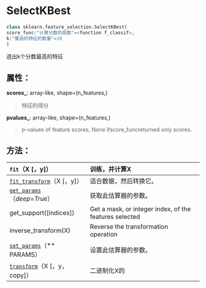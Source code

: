 # SelectKBest

```python
class sklearn.feature_selection.SelectKBest(
score_func:"计算分数的函数"=<function f_classif>, 
k:"要选的特征的数量"=10
)
```

选出k个分数最高的特征

## 属性：

**scores\_**: array-like, shape=\(n\_features,\)

> 特征的得分

**pvalues\_**: array-like, shape=\(n\_features,\)

> p-values of feature scores, None ifscore\_funcreturned only scores.

## 方法：

| `fit`（X \[，y\]） | 训练，并计算X |
| :--- | :--- |
| [`fit_transform`](http://scikit-learn.org/stable/modules/generated/sklearn.preprocessing.Binarizer.html#sklearn.preprocessing.Binarizer.fit_transform)（X \[，y\]） | 适合数据，然后转换它。 |
| [`get_params`](http://scikit-learn.org/stable/modules/generated/sklearn.preprocessing.Binarizer.html#sklearn.preprocessing.Binarizer.get_params)（_deep=True_） | 获取此估算器的参数。 |
| get\_support\(\[indices\]\) | Get a mask, or integer index, of the features selected |
| inverse\_transform\(X\) | Reverse the transformation operation |
| [`set_params`](http://scikit-learn.org/stable/modules/generated/sklearn.preprocessing.Binarizer.html#sklearn.preprocessing.Binarizer.set_params)（\*\* PARAMS） | 设置此估算器的参数。 |
| [`transform`](http://scikit-learn.org/stable/modules/generated/sklearn.preprocessing.Binarizer.html#sklearn.preprocessing.Binarizer.transform)（X \[，y，copy\]） | 二进制化X的 |

